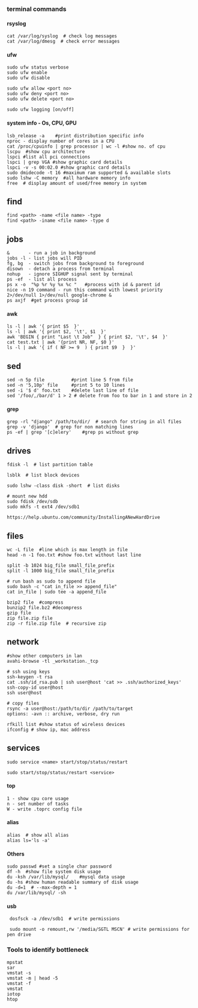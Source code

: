 ### terminal commands


#### rsyslog

```
cat /var/log/syslog  # check log messages
cat /var/log/dmesg  # check error messages
```


#### ufw

```
sudo ufw status verbose
sudo ufw enable
sudo ufw disable

sudo ufw allow <port no>
sudo ufw deny <port no>
sudo ufw delete <port no>

sudo ufw logging [on/off]
```


#### system info - Os, CPU, GPU

```
lsb_release -a    #print distribution specific info
nproc - display number of cores in a CPU
cat /proc/cpuinfo | grep processor | wc -l #show no. of cpu
lscpu  #show cpu architecture
lspci #list all pci connections
lspci | grep VGA #show graphic card details
lspci -v -s 00:02.0 #show graphic card details
sudo dmidecode -t 16 #maximum ram supported & available slots
sudo lshw -C memory  #all hardware memory info
free  # display amount of used/free memory in system
```


find
----

```
find <path> -name <file name> -type
find <path> -iname <file name> -type d
```


jobs
----

```
&       - run a job in background
jobs -l - list jobs will PID
fg, bg  - switch jobs from background to foreground
disown  - detach a process from terminal
nohup   - ignore SIGHUP signal sent by terminal
ps -ef  - list all process
ps x -o  "%p %r %y %x %c "   #process with id & parent id
nice -n 19 command - run this command with lowest priority
2>/dev/null 1>/dev/null google-chrome &
ps axjf  #get process group id
```


#### awk

```
ls -l | awk '{ print $5  }'
ls -l | awk '{ print $2, '\t', $1  }'
awk 'BEGIN { print "Last \t Job"  } { print $2, '\t', $4  }'
cat test.txt | awk '{print NR, NF, $0 }'
ls -l | awk '{ if ( NF >= 9  ) { print $9  }  }'
```


sed
---

```
sed -n 5p file          #print line 5 from file
sed -n '5,10p' file     #print 5 to 10 lines
sed -i '$ d' foo.txt    #delete last line of file
sed '/foo/,/bar/d' 1 > 2 # delete from foo to bar in 1 and store in 2

```


#### grep

```
grep -rl "django" /path/to/dir/  # search for string in all files
grep -v 'django'  # grep for non matching lines
ps -ef | grep '[c]elery'    #grep ps without grep
```


drives
------

```
fdisk -l  # list partition table

lsblk  # list block devices

sudo lshw -class disk -short  # list disks

# mount new hdd
sudo fdisk /dev/sdb
sudo mkfs -t ext4 /dev/sdb1

https://help.ubuntu.com/community/InstallingANewHardDrive
```


files
-----

    wc -L file  #line which is max length in file
    head -n -1 foo.txt #show foo.txt without last line

    split -b 1024 big_file small_file_prefix
    split -l 1000 big_file small_file_prefix

    # run bash as sudo to append file
    sudo bash -c "cat in_file >> append_file"
    cat in_file | sudo tee -a append_file

    bzip2 file  #compress
    bunzip2 file.bz2 #decompress
    gzip file
    zip file.zip file
    zip -r file.zip file  # recursive zip



network
-------

    #show other computers in lan
    avahi-browse -tl _workstation._tcp

    # ssh using keys
    ssh-keygen -t rsa
    cat .ssh/id_rsa.pub | ssh user@host 'cat >> .ssh/authorized_keys'
    ssh-copy-id user@host
    ssh user@host

    # copy files
    rsync -a user@host:/path/to/dir /path/to/target
    options: -avn :: archive, verbose, dry run

    rfkill list #show status of wireless devices
    ifconfig # show ip, mac address



services
--------

```
sudo service <name> start/stop/status/restart

sudo start/stop/status/restart <service>
```


#### top

```
1 - show cpu core usage
n - set number of tasks
W - write .toprc config file
```


#### alias

```
alias  # show all alias
alias ls='ls -a'
```


#### Others

```
sudo passwd #set a single char password
df -h  #show file system disk usage
du -ksh /var/lib/mysql/    #mysql data usage
du -hs #show human readable summary of disk usage
du -d=1  # --max-depth = 1
du /var/lib/mysql/ -sh
```


#### usb

     dosfsck -a /dev/sdb1  # write permissions

     sudo mount -o remount,rw '/media/SGTL MSCN' # write permissions for pen drive


### Tools to identify bottleneck
    mpstat
    sar
    vmstat -s
    vmstat -m | head -5
    vmstat -f
    vmstat
    iotop
    htop
